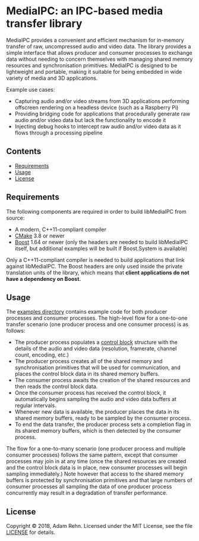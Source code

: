 # MediaIPC: an IPC-based media transfer library

MediaIPC provides a convenient and efficient mechanism for in-memory transfer of raw, uncompressed audio and video data. The library provides a simple interface that allows producer and consumer processes to exchange data without needing to concern themselves with managing shared memory resources and synchronisation primitives. MediaIPC is designed to be lightweight and portable, making it suitable for being embedded in wide variety of media and 3D applications.

Example use cases:

- Capturing audio and/or video streams from 3D applications performing offscreen rendering on a headless device (such as a Raspberry Pi)
- Providing bridging code for applications that procedurally generate raw audio and/or video data but lack the functionality to encode it
- Injecting debug hooks to intercept raw audio and/or video data as it flows through a processing pipeline


## Contents

- [Requirements](#requirements)
- [Usage](#usage)
- [License](#license)


## Requirements

The following components are required in order to build libMediaIPC from source:

- A modern, C++11-compliant compiler
- [CMake](https://cmake.org/) 3.8 or newer
- [Boost](https://www.boost.org/) 1.64 or newer (only the headers are needed to build libMediaIPC itself, but additional examples will be built if Boost.System is available)

Only a C++11-compliant compiler is needed to build applications that link against libMediaIPC. The Boost headers are only used inside the private translation units of the library, which means that **client applications do not have a dependency on Boost.**


## Usage

The [examples directory](./examples) contains example code for both producer processes and consumer processes. The high-level flow for a one-to-one transfer scenario (one producer process and one consumer process) is as follows:

- The producer process populates a [control block](./source/public/ControlBlock.h) structure with the details of the audio and video data (resolution, framerate, channel count, encoding, etc.)
- The producer process creates all of the shared memory and synchronisation primitives that will be used for communication, and places the control block data in its shared memory buffers.
- The consumer process awaits the creation of the shared resources and then reads the control block data.
- Once the consumer process has received the control block, it automatically begins sampling the audio and video data buffers at regular intervals.
- Whenever new data is available, the producer places the data in its shared memory buffers, ready to be sampled by the consumer process.
- To end the data transfer, the producer process sets a completion flag in its shared memory buffers, which is then detected by the consumer process.

The flow for a one-to-many scenario (one producer process and multiple consumer processes) follows the same pattern, except that consumer processes may join in at any time (once the shared resources are created and the control block data is in place, new consumer processes will begin sampling immediately.) Note however that access to the shared memory buffers is protected by synchronisation primitives and that large numbers of consumer processes all sampling the data of one producer process concurrently may result in a degradation of transfer performance.


## License

Copyright &copy; 2018, Adam Rehn. Licensed under the MIT License, see the file [LICENSE](./LICENSE) for details.
